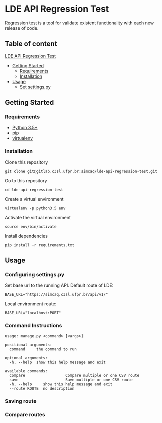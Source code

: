 # LDE API Regression Test #

Regression test is a tool for validate existent functionality with each new release of code.

## Table of content ##

 [LDE API Regression Test](#lde-api-regression-test)
 - [Getting Started](#getting-started)
    - [Requirements](#requirements)
    - [Installation](#installation)
 - [Usage](#usage)
    - [Set settings.py](set-settings.py)


## Getting Started

### Requirements

- [Python 3.5+](https://www.python.org/)
- [pip](https://pip.pypa.io/en/stable/installing/)
- [virtualenv](https://virtualenv.pypa.io/en/latest/installation/)

### Installation

Clone this repository

```
git clone git@gitlab.c3sl.ufpr.br:simcaq/lde-api-regression-test.git
```
Go to this repository
```
cd lde-api-regression-test
```
Create a virtual environment
```
virtualenv -p python3.5 env
```
Activate the virtual environment
```
source env/bin/activate
```
Install dependencies
```
pip install -r requirements.txt
```

## Usage

### Configuring settings.py

Set base url to the running API.
Default route of LDE:
```
BASE_URL="https://simcaq.c3sl.ufpr.br/api/v1/"
```
Local environment route:
```
BASE_URL="localhost:PORT"
```
### Command Instructions

```
usage: manage.py <command> [<args>]

positional arguments:
  command     the command to run

optional arguments:
  -h, --help  show this help message and exit

available commands:
  compare                  Compare multiple or one CSV route
  save                     Save multiple or one CSV route
  -h, --help     show this help message and exit
  --route ROUTE  no description
```

### Saving route

### Compare routes